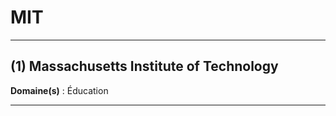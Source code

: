 # MIT

--------------------

## (1) Massachusetts Institute of Technology

**Domaine(s)** : Éducation

--------------------
